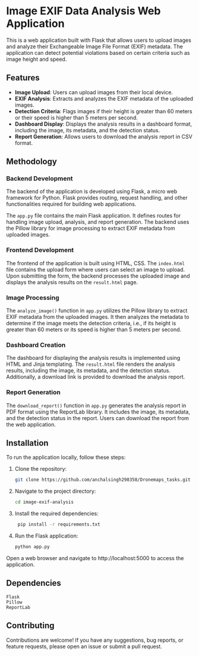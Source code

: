 # Image EXIF Data Analysis Web Application

This is a web application built with Flask that allows users to upload images and analyze their Exchangeable Image File Format (EXIF) metadata. The application can detect potential violations based on certain criteria such as image height and speed.

## Features

- **Image Upload**: Users can upload images from their local device.
- **EXIF Analysis**: Extracts and analyzes the EXIF metadata of the uploaded images.
- **Detection Criteria**: Flags images if their height is greater than 60 meters or their speed is higher than 5 meters per second.
- **Dashboard Display**: Displays the analysis results in a dashboard format, including the image, its metadata, and the detection status.
- **Report Generation**: Allows users to download the analysis report in CSV format.

## Methodology

### Backend Development

The backend of the application is developed using Flask, a micro web framework for Python. Flask provides routing, request handling, and other functionalities required for building web applications.

The `app.py` file contains the main Flask application. It defines routes for handling image upload, analysis, and report generation. The backend uses the Pillow library for image processing to extract EXIF metadata from uploaded images.

### Frontend Development

The frontend of the application is built using HTML, CSS. The `index.html` file contains the upload form where users can select an image to upload. Upon submitting the form, the backend processes the uploaded image and displays the analysis results on the `result.html` page.

### Image Processing

The `analyze_image()` function in `app.py` utilizes the Pillow library to extract EXIF metadata from the uploaded images. It then analyzes the metadata to determine if the image meets the detection criteria, i.e., if its height is greater than 60 meters or its speed is higher than 5 meters per second.

### Dashboard Creation

The dashboard for displaying the analysis results is implemented using HTML and Jinja templating. The `result.html` file renders the analysis results, including the image, its metadata, and the detection status. Additionally, a download link is provided to download the analysis report.

### Report Generation

The `download_report()` function in `app.py` generates the analysis report in PDF format using the ReportLab library. It includes the image, its metadata, and the detection status in the report. Users can download the report from the web application.

## Installation

To run the application locally, follow these steps:

1. Clone the repository:

   ```bash
   git clone https://github.com/anchalsingh298358/Dronemaps_tasks.git  
   ``` 
2. Navigate to the project directory:
    ```bash 
    cd image-exif-analysis
    ```
3. Install the required dependencies:
   ```bash
    pip install -r requirements.txt
    ```
4. Run the Flask application:
    ```bash
    python app.py
    
Open a web browser and navigate to <a>http://localhost:5000</a> to access the application.
   
## Dependencies
    Flask
    Pillow
    ReportLab
## Contributing
Contributions are welcome! If you have any suggestions, bug reports, or feature requests, please open an issue or submit a pull request.
